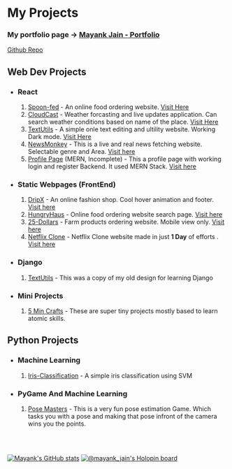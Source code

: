 # My Projects

### My portfolio page -> [Mayank Jain - Portfolio](https://mayank-jain.vercel.app/) 
[Github Repo](https://github.com/Mayank-Jain-1/Portfolio)
<br/>

## Web Dev Projects
- ### React
  1. [Spoon-fed](https://github.com/Mayank-Jain-1/SpoonFed.github.io) - An online food ordering website. [Visit Here](https://spoon-fed.vercel.app/)
  1. [CloudCast](https://github.com/Mayank-Jain-1/CloudCast) - Weather forcasting and live updates application. Can search weather conditions based on name of the place. [Visit Here](https://cloud-cast.vercel.app/) 
  3. [TextUtils](https://github.com/Mayank-Jain-1/TextUtils) - A simple onle text editing and ultility website. Working Dark mode. [Visit Here](https://text-utils-tan.vercel.app/)
  4. [NewsMonkey](https://github.com/Mayank-Jain-1/NewsMonkey) - This is a live and real news fetching website. Selectable genre and Area. [Visit here](https://news-monkey-seven.vercel.app/)
  5. [Profile Page](https://github.com/Mayank-Jain-1/Full-Stack-Web-App) (MERN, Incomplete) - This a profile page with working login and register Backend. It used MERN Stack. [Visit here](https://full-stack-web-app-gilt.vercel.app/)

- ### Static Webpages (FrontEnd)
  1. [DripX](https://github.com/Mayank-Jain-1/DripX.github.io) - An online fashion shop. Cool hover animation and footer. [Visit here](https://mayank-jain-1.github.io/DripX.github.io/)
  1. [HungryHaus](https://github.com/Mayank-Jain-1/HungryHaus.github.io) - Online food ordering website search page. [Visit here](https://mayank-jain-1.github.io/HungryHaus.github.io/?southIndian=on&chinese=on)
  1. [25-Dollars](https://github.com/Mayank-Jain-1/25-Dollars-project) - Farm products ordering website. Mobile view only. [Visit here](https://mayank-jain-1.github.io/25-Dollars-project/)
  1. [Netflix Clone](https://github.com/Mayank-Jain-1/Netflix-Homepage.github.io) - Netflix Clone website made in just **1 Day** of efforts . [Visit here](https://mayank-jain-1.github.io/Netflix-Homepage.github.io/)

- ### Django
  1. [TextUtils](https://github.com/Mayank-Jain-1/Text-Utils-using-Django) - This was a copy of my old design for learning Django

- ### Mini Projects
  1. [5 Min Crafts](https://github.com/Mayank-Jain-1/5-Min-Crafts) - These are super tiny projects mostly based to learn atomic skills. 

## Python Projects
- ### Machine Learning
  1. [Iris-Classification](https://github.com/Mayank-Jain-1/Iris-Classification-SVM) - A simple iris classification using SVM
- ### PyGame And Machine Learning
  1. [Pose Masters](https://github.com/Mayank-Jain-1/Pose-Master) - This is a very fun pose estimation Game. Which tasks you with a pose and making that pose infront of the camera wins you the points. 

<br /><br />

[![Mayank's GitHub stats](https://github-readme-stats.vercel.app/api?username=mayank-jain-1)](https://github.com/anuraghazra/github-readme-stats&theme=dark)
[![@mayank_jain's Holopin board](https://holopin.me/mayank_jain)](https://holopin.io/@mayank_jain)

